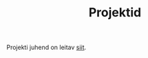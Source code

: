 ﻿---
layout: page
title: Projektid
---

Projekti juhend on leitav [siit](http://andmeteadus.github.io/2019/projekt_juhend/).
<br><br>


<!--
{% for post in site.posts %}
## [ {{ post.title }} ](..{{ post.url }})
  {{ post.content | strip_html | truncatewords:30}}
  [ (loe edasi) ](..{{ post.url }})
  <br><br>
  
{% endfor %}
-->
